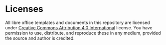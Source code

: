 # Licenses
All libre office templates and documents in this repository are licensed under [Creative Commons Attribution 4.0 International](https://creativecommons.org/licenses/by/4.0/) license. You have permission to use, distribute, and reproduce these in any medium, provided the source and author is credited.
